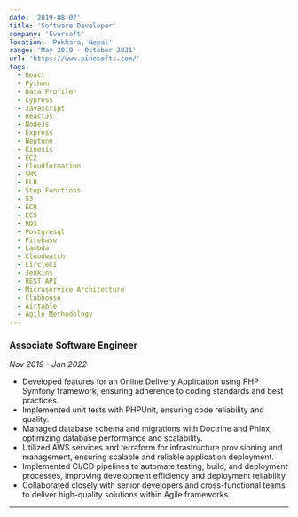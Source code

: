 ```yaml
---
date: '2019-08-07'
title: 'Software Developer'
company: 'Eversoft'
location: 'Pokhara, Nepal'
range: 'May 2019 - October 2021'
url: 'https://www.pinesofts.com/'
tags:
  - React
  - Python
  - Data Profiler
  - Cypress
  - Javascript
  - ReactJs
  - NodeJs
  - Express
  - Neptune
  - Kinesis
  - EC2
  - Cloudformation
  - SMS
  - ELB
  - Step Functions
  - S3
  - ECR
  - ECS
  - RDS
  - Postgresql
  - Firebase
  - Lambda
  - Cloudwatch
  - CircleCI
  - Jenkins
  - REST API
  - Microservice Architecture
  - Clubhouse
  - Airtable
  - Agile Methodology
---
```


### Associate Software Engineer

_Nov 2019 - Jan 2022_

- Developed features for an Online Delivery Application using PHP Symfony framework, ensuring
  adherence to coding standards and best practices.
- Implemented unit tests with PHPUnit, ensuring code reliability and quality.
- Managed database schema and migrations with Doctrine and Phinx, optimizing database performance and
  scalability.
- Utilized AWS services and terraform for infrastructure provisioning and management, ensuring
  scalable and reliable application deployment.
- Implemented CI/CD pipelines to automate testing, build, and deployment processes, improving
  development efficiency and deployment reliability.
- Collaborated closely with senior developers and cross-functional teams to deliver high-quality
  solutions within Agile frameworks.

---
